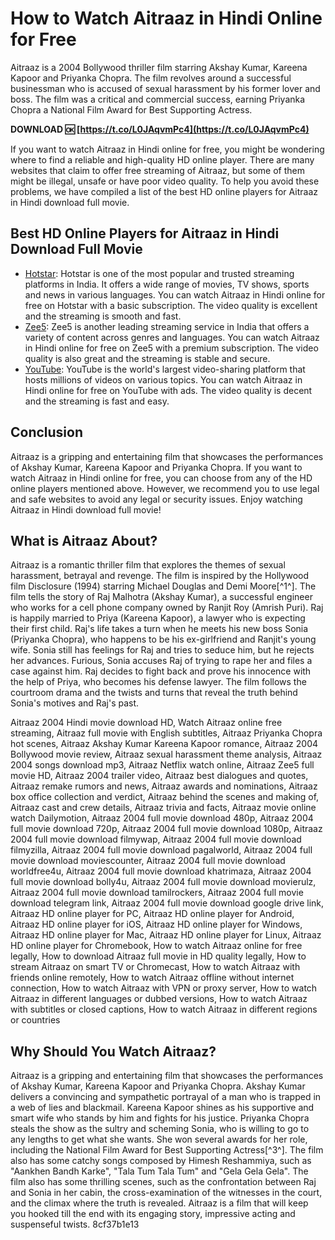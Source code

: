 # How to Watch Aitraaz in Hindi Online for Free
 
Aitraaz is a 2004 Bollywood thriller film starring Akshay Kumar, Kareena Kapoor and Priyanka Chopra. The film revolves around a successful businessman who is accused of sexual harassment by his former lover and boss. The film was a critical and commercial success, earning Priyanka Chopra a National Film Award for Best Supporting Actress.
 
**DOWNLOAD 🆗 [https://t.co/L0JAqvmPc4](https://t.co/L0JAqvmPc4)**


 
If you want to watch Aitraaz in Hindi online for free, you might be wondering where to find a reliable and high-quality HD online player. There are many websites that claim to offer free streaming of Aitraaz, but some of them might be illegal, unsafe or have poor video quality. To help you avoid these problems, we have compiled a list of the best HD online players for Aitraaz in Hindi download full movie.
 
## Best HD Online Players for Aitraaz in Hindi Download Full Movie
 
- [Hotstar](https://www.hotstar.com/in/movies/aitraaz/1000103050/watch): Hotstar is one of the most popular and trusted streaming platforms in India. It offers a wide range of movies, TV shows, sports and news in various languages. You can watch Aitraaz in Hindi online for free on Hotstar with a basic subscription. The video quality is excellent and the streaming is smooth and fast.
- [Zee5](https://www.zee5.com/movies/details/aitraaz/0-0-aitraaz): Zee5 is another leading streaming service in India that offers a variety of content across genres and languages. You can watch Aitraaz in Hindi online for free on Zee5 with a premium subscription. The video quality is also great and the streaming is stable and secure.
- [YouTube](https://www.youtube.com/watch?v=9nX6fQ7l8gk): YouTube is the world's largest video-sharing platform that hosts millions of videos on various topics. You can watch Aitraaz in Hindi online for free on YouTube with ads. The video quality is decent and the streaming is fast and easy.

## Conclusion
 
Aitraaz is a gripping and entertaining film that showcases the performances of Akshay Kumar, Kareena Kapoor and Priyanka Chopra. If you want to watch Aitraaz in Hindi online for free, you can choose from any of the HD online players mentioned above. However, we recommend you to use legal and safe websites to avoid any legal or security issues. Enjoy watching Aitraaz in Hindi download full movie!
  
## What is Aitraaz About?
 
Aitraaz is a romantic thriller film that explores the themes of sexual harassment, betrayal and revenge. The film is inspired by the Hollywood film Disclosure (1994) starring Michael Douglas and Demi Moore[^1^]. The film tells the story of Raj Malhotra (Akshay Kumar), a successful engineer who works for a cell phone company owned by Ranjit Roy (Amrish Puri). Raj is happily married to Priya (Kareena Kapoor), a lawyer who is expecting their first child. Raj's life takes a turn when he meets his new boss Sonia (Priyanka Chopra), who happens to be his ex-girlfriend and Ranjit's young wife. Sonia still has feelings for Raj and tries to seduce him, but he rejects her advances. Furious, Sonia accuses Raj of trying to rape her and files a case against him. Raj decides to fight back and prove his innocence with the help of Priya, who becomes his defense lawyer. The film follows the courtroom drama and the twists and turns that reveal the truth behind Sonia's motives and Raj's past.
 
Aitraaz 2004 Hindi movie download HD,  Watch Aitraaz online free streaming,  Aitraaz full movie with English subtitles,  Aitraaz Priyanka Chopra hot scenes,  Aitraaz Akshay Kumar Kareena Kapoor romance,  Aitraaz 2004 Bollywood movie review,  Aitraaz sexual harassment theme analysis,  Aitraaz 2004 songs download mp3,  Aitraaz Netflix watch online,  Aitraaz Zee5 full movie HD,  Aitraaz 2004 trailer video,  Aitraaz best dialogues and quotes,  Aitraaz remake rumors and news,  Aitraaz awards and nominations,  Aitraaz box office collection and verdict,  Aitraaz behind the scenes and making of,  Aitraaz cast and crew details,  Aitraaz trivia and facts,  Aitraaz movie online watch Dailymotion,  Aitraaz 2004 full movie download 480p,  Aitraaz 2004 full movie download 720p,  Aitraaz 2004 full movie download 1080p,  Aitraaz 2004 full movie download filmywap,  Aitraaz 2004 full movie download filmyzilla,  Aitraaz 2004 full movie download pagalworld,  Aitraaz 2004 full movie download moviescounter,  Aitraaz 2004 full movie download worldfree4u,  Aitraaz 2004 full movie download khatrimaza,  Aitraaz 2004 full movie download bolly4u,  Aitraaz 2004 full movie download movierulz,  Aitraaz 2004 full movie download tamilrockers,  Aitraaz 2004 full movie download telegram link,  Aitraaz 2004 full movie download google drive link,  Aitraaz HD online player for PC,  Aitraaz HD online player for Android,  Aitraaz HD online player for iOS,  Aitraaz HD online player for Windows,  Aitraaz HD online player for Mac,  Aitraaz HD online player for Linux,  Aitraaz HD online player for Chromebook,  How to watch Aitraaz online for free legally,  How to download Aitraaz full movie in HD quality legally,  How to stream Aitraaz on smart TV or Chromecast,  How to watch Aitraaz with friends online remotely,  How to watch Aitraaz offline without internet connection,  How to watch Aitraaz with VPN or proxy server,  How to watch Aitraaz in different languages or dubbed versions,  How to watch Aitraaz with subtitles or closed captions,  How to watch Aitraaz in different regions or countries
 
## Why Should You Watch Aitraaz?
 
Aitraaz is a gripping and entertaining film that showcases the performances of Akshay Kumar, Kareena Kapoor and Priyanka Chopra. Akshay Kumar delivers a convincing and sympathetic portrayal of a man who is trapped in a web of lies and blackmail. Kareena Kapoor shines as his supportive and smart wife who stands by him and fights for his justice. Priyanka Chopra steals the show as the sultry and scheming Sonia, who is willing to go to any lengths to get what she wants. She won several awards for her role, including the National Film Award for Best Supporting Actress[^3^]. The film also has some catchy songs composed by Himesh Reshammiya, such as "Aankhen Bandh Karke", "Tala Tum Tala Tum" and "Gela Gela Gela". The film also has some thrilling scenes, such as the confrontation between Raj and Sonia in her cabin, the cross-examination of the witnesses in the court, and the climax where the truth is revealed. Aitraaz is a film that will keep you hooked till the end with its engaging story, impressive acting and suspenseful twists.
 8cf37b1e13
 
